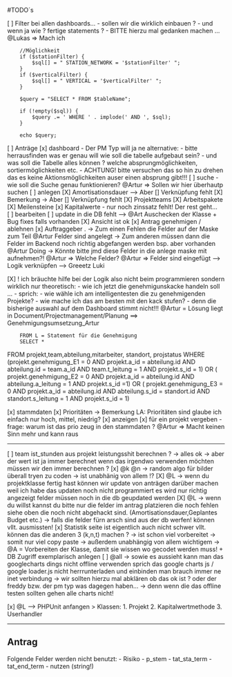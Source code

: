 #TODO´s 

[ ] Filter bei allen dashboards...
    - sollen wir die wirklich einbauen ? 
    - und wenn ja wie ? fertige statements ? 
    - BITTE hierzu mal gedanken machen ...
        @Lukas => Mach ich

        //Möglichkeit
        if ($stationFilter) {
            $sql[] = " STATION_NETWORK = '$stationFilter' ";
        }
        if ($verticalFilter) {
            $sql[] = " VERTICAL = '$verticalFilter' ";
        }

        $query = "SELECT * FROM $tableName";

        if (!empty($sql)) {
            $query .= ' WHERE ' . implode(' AND ', $sql);
        }

        echo $query;

[ ] Anträge
    [x] dashboard
        - Der PM Typ will ja ne alternative:
            - bitte herrausfinden was er genau will wie soll die tabelle aufgebaut sein?
            - und was soll die Tabelle alles können ? welche absprungmöglichkeiten, sortiermöglichkeiten etc. 
            - ACHTUNG! bitte versuchen das so hin zu drehen das es keine Aktionsmöglichkeiten auser einen absprung gibt!!!
        [ ] suche
            - wie soll die Suche genau funktionieren?
                @Artur => Sollen wir hier überhautp suchen
    [ ] anlegen
        [X] Amortisationsdauer --> Aber [] Verknüpfung fehlt
        [X] Bemerkung -> Aber [] Verknüpfung fehlt
        [X] Projektteams
        [X] Arbeitspakete
        [X] Meilensteine
        [x] Kapitalwerte
            - nur noch zinssatz fehlt! Der rest geht...            
    [ ] bearbeiten
        [ ] update in die DB fehlt --> @Art Auschecken der Klasse + Bug fixes falls vorhanden 
        [X] Ansicht ist ok
    [x] Antrag genehmigen / ablehnen
    [x] Auftraggeber
.
-> Zum einen Fehlen die Felder auf der Maske zum Teil 
    @Artur Felder sind angelegt
-> Zum anderen müssen dann die Felder im Backend noch richtig abgefangen werden bsp. aber vorhanden
    @Artur Doing
-> Könnte bitte jmd diese Felder in die anlege maske mit aufnehmen?! 
    @Artur => Welche Felder?
    @Artur => Felder sind eingefügt --> Logik verknüpfen --> Greeetz Luki

 [X] ! ich bräuchte hilfe bei der Logik also nicht beim programmieren sondern wirklich nur theoretisch:
    - wie ich jetzt die genehmigunskacke handeln soll ... 
    - sprich:
        - wie wähle ich am intelligentesten die zu genehmigenden Projekte?
        - wie mache ich das am besten mit den kack stufen? 
        - denn die bisherige auswahl auf dem Dashboard stimmt nicht!!!
        @Artur = Lösung liegt in Document/Projectmanagement/Planung ==> Genehmigungsumsetzung_Artur
        

        FROM L = Statement für die Genehmigung
        SELECT * 
FROM projekt,team,abteilung,mitarbeiter, standort, projstatus
WHERE (projekt.genehmigung_E1 = 0 AND projekt.a_id = abteilung.id AND abteilung.id = team.a_id AND team.t_leitung = 1 AND projekt.s_id = 1)
OR ( projekt.genehmigung_E2 = 0 AND projekt.a_id = abteilung.id AND abteilung.a_leitung = 1 AND projekt.s_id =1)
OR ( projekt.genehmigung_E3 = 0 AND projekt.a_id = abteilung.id AND abteilung.s_id = standort.id AND standort.s_leitung = 1 AND projekt.s_id = 1)

[x] stammdaten
    [x] Prioritäten -> Bemerkung LA: Prioritäten sind glaube ich einfach nur hoch, mittel, niedrig?
        [x] anzeigen
        [x] für ein projekt vergeben
        - frage: warum ist das prio zeug in den stammdaten ? @Artur => Macht keinen Sinn mehr und kann raus

-----

[ ] team ist_stunden aus projekt leistungsshit berechnen ? 
    -> alles ok
    -> aber der wert ist ja immer berechnet wenn das irgendwo verwenden möchten müssen wir den immer berechnen ? 
[x] @k @n   -> random algo für bilder überall tryen zu coden -> ist unabhänig von allem !?
[X] @L      -> wenn du projektklasse fertig hast können wir update von anträgen darüber machen weil ich habe das updaten noch nicht programmiert es wird nur richtig angezeigt felder müssen noch in die db geupdated werden
[X] @L      -> wenn du willst kannst du bitte nur die felder im antrag platzieren die noch fehlen siehe oben die noch nicht abgehackt sind. (Amortisationsdauer,Geplantes Budget etc.)
            -> falls die felder fürn arsch sind aus der db werfen! können vllt. ausmissten!
[x] Statistik seite ist eigentlich auch nicht schwer vllt. können das die anderen 3 (k,n,t) machen ? 
    -> ist schon viel vorbereitet -> somit nur viel copy paste
    -> außerdem unabhängig von allem wichtigem
    -> @A  = Vorbereiten der Klasse, damit sie wissen wo gecodet werden muss! + DB Zugriff exemplarisch anlegen
[ ] @all    -> sowie es aussieht kann man das googlecharts dings nicht offline verwenden sprich das google charts js / google loader.js nicht herrrunterladen und einbinden man brauch immer ne inet verbindung
            -> wir sollten hierzu mal abklären ob das ok ist ? oder der freddy bzw. der pm typ was dagegen haben... 
            -> denn wenn die das offline testen sollten gehen alle charts nicht!

[x] @L --> PHPUnit anfangen
        > Klassen:
            1. Projekt
            2. Kapitalwertmethode
            3. Userhandler


----------------------------

## Antrag

Folgende Felder werden nicht benutzt:
    - Risiko
    - p_stem
    - tat_sta_term
    - tat_end_term
    - nutzen (string!)